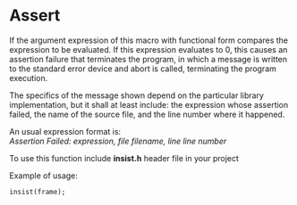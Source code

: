 Assert
======

If the argument expression of this macro with functional form compares the expression to be evaluated. If this expression evaluates to 0, this causes an assertion failure that terminates the program, in which a message is written to the standard error device and abort is called, terminating the program execution.
 
The specifics of the message shown depend on the particular library implementation, but it shall at least include: the expression whose assertion failed, the name of the source file, and the line number where it happened. 

An usual expression format is:  
*Assertion Failed: expression, file filename, line line number*
 
To use this function include **insist.h** header file in your project 
 
Example of usage: 

    insist(frame);
